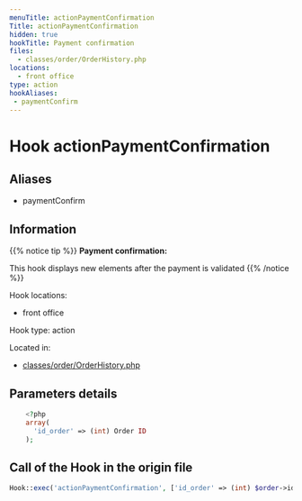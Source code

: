 ```yaml
---
menuTitle: actionPaymentConfirmation
Title: actionPaymentConfirmation
hidden: true
hookTitle: Payment confirmation
files:
  - classes/order/OrderHistory.php
locations:
  - front office
type: action
hookAliases:
 - paymentConfirm
---
```


# Hook actionPaymentConfirmation

## Aliases
 
 - paymentConfirm



## Information

{{% notice tip %}}
**Payment confirmation:** 

This hook displays new elements after the payment is validated
{{% /notice %}}

Hook locations: 
  - front office

Hook type: action

Located in: 
  - [classes/order/OrderHistory.php](https://github.com/PrestaShop/PrestaShop/blob/8.0.x/classes/order/OrderHistory.php)

## Parameters details

```php
    <?php
    array(
      'id_order' => (int) Order ID
    );
```

## Call of the Hook in the origin file

```php
Hook::exec('actionPaymentConfirmation', ['id_order' => (int) $order->id], null, false, true, false, $order->id_shop)
```